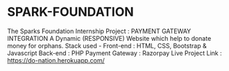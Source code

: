 # SPARK-FOUNDATION

The Sparks Foundation Internship Project : PAYMENT GATEWAY INTEGRATION
A Dynamic (RESPONSIVE) Website which help to donate money for orphans.
Stack used -
Front-end : HTML, CSS, Bootstrap & Javascript
Back-end : PHP
Payment Gateway : Razorpay
Live Project Link : https://do-nation.herokuapp.com/
